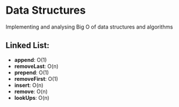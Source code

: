 # Data Structures
Implementing and analysing Big O of data structures and algorithms

## Linked List:
- **append**: O(1)
- **removeLast**: O(n)
- **prepend**: O(1)
- **removeFirst**: O(1)
- **insert**: O(n)
- **remove**: O(n)
- **lookUps**: O(n)
